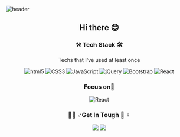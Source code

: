 
![header](https://capsule-render.vercel.app/api?type=Soft&color=ffffff&height=200&section=header&text=ChaEunmi&fontSize=90&animation=fadeIn&fontColor=aa8d88)

<div align="center">
 <h2>Hi there 😊</h2>
 
 <h3>⚒ Tech Stack 🛠</h3>
 <p>Techs that I've used at least once</p>
 
 ![html5](http://img.shields.io/badge/-HTML5-eda3a1?style=flat-square&logo=html5&logoColor="black"/)
 ![CSS3](http://img.shields.io/badge/-CSS3-f7be62?style=flat-square&logo=css3&logoColor="black"/)
 ![JavaScript](http://img.shields.io/badge/-JavaScript-fff833?style=flat-square&logo=javascript&logoColor="black"/)
 ![jQuery](http://img.shields.io/badge/-jQuery-58f983?style=flat-square&logo=jquery&logoColor="black"/)
 ![Bootstrap](http://img.shields.io/badge/-Bootstrap-14dce3?style=flat-square&logo=bootstrap&logoColor="black"/)
 ![React](http://img.shields.io/badge/-React-007dff?style=flat-square&logo=react&logoColor="black"/)
 <br>
  <h3>Focus on🔎</h3>

 ![React](http://img.shields.io/badge/-React-007dff?style=flat-square&logo=react&logoColor="black"/)
 
  <h3> 🙋‍♂️ ♂️Get In Tough 🙋‍ ♀️</h3>
  <a href="https://mail.naver.com/write">
    <img src="http://img.shields.io/badge/Email-eda3a1?style=flat-square&logo=naver&logoColor=black&link=https://mail.naver.com/write">
 </a>
    <a href="https://www.instagram.com/em_charming/">
    <img src="http://img.shields.io/badge/Instagram-007dff?style=flat-square&logo=instagram&logoColor=black&link=https://www.instagram.com/em_charming/">
    </a>
</div>
